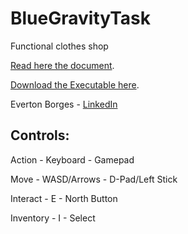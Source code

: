 # BlueGravityTask

Functional clothes shop

[Read here the document](Document/Document.pdf).

[Download the Executable here](/Executable/BlueGravityTask.zip).

Everton Borges - [LinkedIn](https://www.linkedin.com/in/everton-soares-borges/)

## Controls:

Action - Keyboard - Gamepad

Move - WASD/Arrows - D-Pad/Left Stick

Interact - E - North Button

Inventory - I - Select
